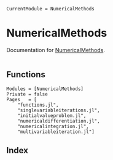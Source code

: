 ```@meta
CurrentModule = NumericalMethods
```

# NumericalMethods

Documentation for [NumericalMethods](https://github.com/jmanthony3/NumericalMethods.jl).

```@contents
```

## Functions
```@autodocs
Modules = [NumericalMethods]
Private = false
Pages   = [
    "functions.jl",
    "singlevariableiterations.jl",
    "initialvalueproblem.jl",
    "numericaldifferentiation.jl",
    "numericalintegration.jl",
    "multivariableiteration.jl"]
```

## Index
```@index
```
